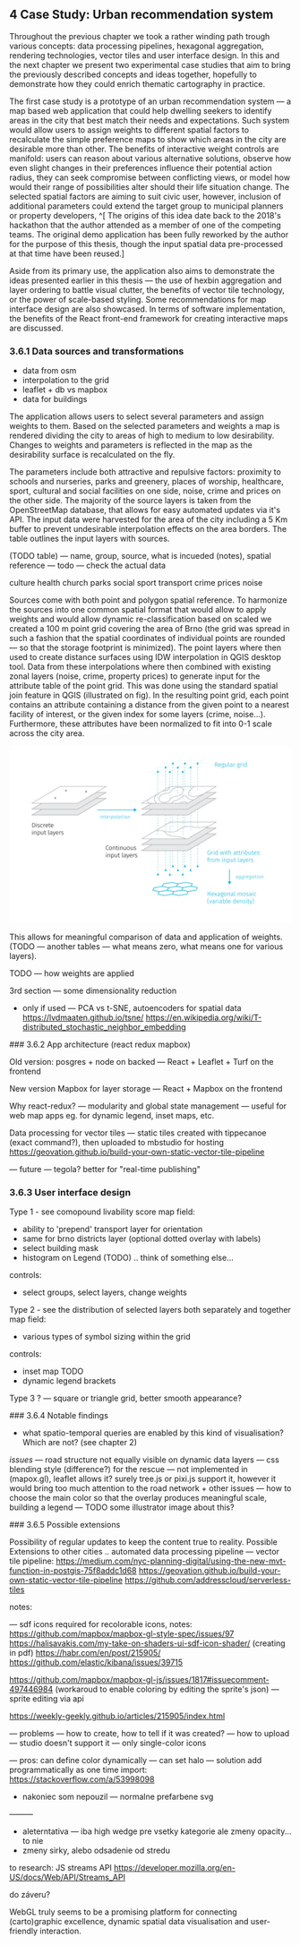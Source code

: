 ## 4 Case Study: Urban recommendation system

Throughout the previous chapter we took a rather winding path trough various concepts: data processing pipelines, hexagonal aggregation, rendering technologies, vector tiles and user interface design. In this and the next chapter we present two experimental case studies that aim to bring the previously described concepts and ideas together, hopefully to demonstrate how they could enrich thematic cartography in practice.

The first case study is a prototype of an urban recommendation system — a map based web application that could help dwelling seekers to identify areas in the city that best match their needs and expectations. Such system would allow users to assign weights to different spatial factors to recalculate the simple preference maps to show which areas in the city are desirable more than other. The benefits of interactive weight controls are manifold: users can reason about various alternative solutions, observe how even slight changes in their preferences influence their potential action radius, they can seek compromise between conflicting views, or model how would their range of possibilities alter should their life situation change. The selected spatial factors are aiming to suit civic user, however, inclusion of additional parameters could extend the target group to municipal planners or property developers, ^[
The origins of this idea date back to the 2018's hackathon that the author attended as a member of one of the competing teams. The original demo application has been fully reworked by the author for the purpose of this thesis, though the input spatial data pre-processed at that time have been reused.]

Aside from its primary use, the application also aims to demonstrate the ideas presented earlier in this thesis — the use of hexbin aggregation and layer ordering to battle visual clutter, the benefits of vector tile technology, or the power of scale-based styling. Some recommendations for map interface design are also showcased. In terms of software implementation, the benefits of the React front-end framework for creating interactive maps are discussed.


### 3.6.1 Data sources and transformations

- data from osm
- interpolation to the grid
- leaflet + db vs mapbox
- data for buildings

The application allows users to select several parameters and assign weights to them. Based on the selected parameters and weights a map is rendered dividing the city to areas of high to medium to low desirability. Changes to weights and parameters is reflected in the map as the desirability surface is recalculated on the fly.

The parameters include both attractive and repulsive factors: proximity to schools and nurseries, parks and greenery, places of worship,  healthcare, sport, cultural and social facilities on one side, noise, crime and prices on the other side. The majority of the source layers is taken from the OpenStreetMap database, that allows for easy automated updates via it's API. The input data were harvested for the area of the city including a 5 Km buffer to prevent undesirable interpolation effects on the area borders. The table outlines the input layers with sources.

(TODO table) — name, group, source, what is incueded (notes), spatial reference
— todo — check the actual data

culture
health
church
parks
social
sport
transport
crime
prices
noise

Sources come with both point and polygon spatial reference. To harmonize the sources into one common spatial format that would allow to apply weights and would allow dynamic re-classification based on scaled we created a 100 m point grid covering the area of Brno (the grid was spread in such a fashion that the spatial coordinates of individual points are rounded — so that the storage footprint is minimized). The point layers where then used to create distance surfaces using IDW interpolation in QGIS desktop tool. Data from these interpolations where then combined with existing zonal layers (noise, crime, property prices) to generate input for the attribute table of the point grid. This was done using the standard spatial join feature in QGIS (illustrated on fig). In the resulting point grid, each point contains an attribute containing a distance from the given point to a nearest facility of interest, or the given index for some layers (crime, noise...). Furthermore, these attributes have been normalized to fit into 0-1 scale across the city area.

![**Fig.** Data preparation process.](imgs/img-cs1-dataprep.png)

This allows for meaningful comparison of data and application of weights. (TODO — another tables — what means zero, what means one for various layers).

TODO — how weights are applied

3rd section — some dimensionality reduction
- only if used — PCA vs t-SNE, autoencoders for spatial data
https://lvdmaaten.github.io/tsne/
https://en.wikipedia.org/wiki/T-distributed_stochastic_neighbor_embedding


### 3.6.2 App architecture (react redux mapbox)

Old version:
posgres + node on backed — React + Leaflet + Turf on the frontend

New version
Mapbox for layer storage — React + Mapbox on the frontend

Why react-redux? — modularity and global state management — useful for web map apps eg. for dynamic legend, inset maps, etc.

Data processing for vector tiles — static tiles created with tippecanoe (exact command?), then uploaded to mbstudio for hosting
https://geovation.github.io/build-your-own-static-vector-tile-pipeline

— future — tegola? better for "real-time publishing"

### 3.6.3 User interface design

Type 1 - see comopound livability score
map field:
- ability to 'prepend' transport layer for orientation
- same for brno districts layer (optional dotted overlay with labels)
- select building mask
- histogram on Legend (TODO)
.. think of something else...

controls:
- select groups, select layers, change weights

Type 2 - see the distribution of selected layers both separately and together
map field:
- various types of symbol sizing within the grid

controls:
- inset map TODO
- dynamic legend brackets

Type 3 ? — square or triangle grid, better smooth appearance?

### 3.6.4 Notable findings
- what spatio-temporal queries are enabled by this kind of visualisation? Which are not? (see chapter 2)

*issues*
— road structure not equally visible on dynamic data layers 
— css blending style (difference?) for the rescue — not implemented in (mapox.gl), leaflet allows it? surely tree.js or pixi.js support it, however it would bring too much attention to the road network + other issues — how to choose the main color so that the overlay produces meaningful scale, building a legend
— TODO some illustrator image about this?


### 3.6.5 Possible extensions

Possibility of regular updates to keep the content true to reality.
Possible Extensions to other cities .. automated data processing pipeline
— vector tile pipeline:
https://medium.com/nyc-planning-digital/using-the-new-mvt-function-in-postgis-75f8addc1d68
https://geovation.github.io/build-your-own-static-vector-tile-pipeline
https://github.com/addresscloud/serverless-tiles


notes:

— sdf icons required for recolorable icons,
notes: https://github.com/mapbox/mapbox-gl-style-spec/issues/97
https://halisavakis.com/my-take-on-shaders-ui-sdf-icon-shader/ (creating in pdf)
https://habr.com/en/post/215905/
https://github.com/elastic/kibana/issues/39715

https://github.com/mapbox/mapbox-gl-js/issues/1817#issuecomment-497446984 (workaroud to enable coloring by editing the sprite's json)
— sprite editing via api

https://weekly-geekly.github.io/articles/215905/index.html

— problems — how to create, how to tell if it was created?
— how to upload — studio doesn't support it
— only single-color icons

— pros: can define color dynamically
— can set halo
— solution add programmatically as one time import:
https://stackoverflow.com/a/53998098


- nakoniec som nepouzil — normalne prefarbene svg

———
- aleterntativa — iba high wedge pre vsetky kategorie ale zmeny opacity... to nie
- zmeny sirky, alebo odsadenie od stredu

to research:
JS streams API
https://developer.mozilla.org/en-US/docs/Web/API/Streams_API


do záveru?

WebGL truly seems to be a promising platform for connecting (carto)graphic excellence, dynamic spatial data visualisation and user-friendly interaction.

